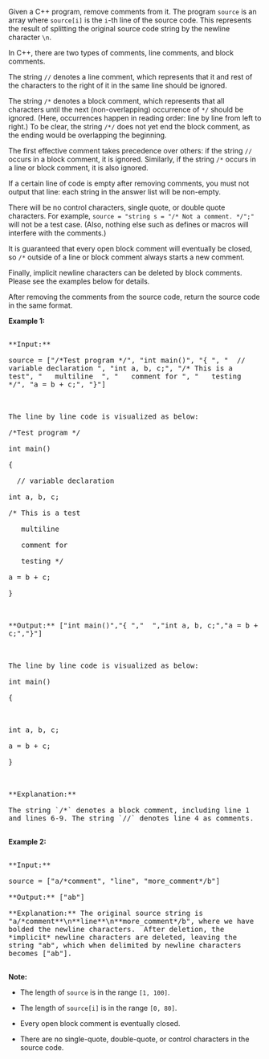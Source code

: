 
Given a C++ program, remove comments from it. The program `source` is an array where `source[i]` is the `i`-th line of the source code.  This represents the result of splitting the original source code string by the newline character `\n`.

In C++, there are two types of comments, line comments, and block comments.


The string `//` denotes a line comment, which represents that it and rest of the characters to the right of it in the same line should be ignored.



The string `/*` denotes a block comment, which represents that all characters until the next (non-overlapping) occurrence of `*/` should be ignored.  (Here, occurrences happen in reading order: line by line from left to right.)  To be clear, the string `/*/` does not yet end the block comment, as the ending would be overlapping the beginning.



The first effective comment takes precedence over others: if the string `//` occurs in a block comment, it is ignored. Similarly, if the string `/*` occurs in a line or block comment, it is also ignored.



If a certain line of code is empty after removing comments, you must not output that line: each string in the answer list will be non-empty.



There will be no control characters, single quote, or double quote characters.  For example, `source = "string s = "/* Not a comment. */";"` will not be a test case.  (Also, nothing else such as defines or macros will interfere with the comments.)



It is guaranteed that every open block comment will eventually be closed, so `/*` outside of a line or block comment always starts a new comment.



Finally, implicit newline characters can be deleted by block comments.  Please see the examples below for details.


After removing the comments from the source code, return the source code in the same format.

**Example 1:**<br />
<pre style="white-space: pre-wrap">
**Input:** 
source = ["/*Test program */", "int main()", "{ ", "  // variable declaration ", "int a, b, c;", "/* This is a test", "   multiline  ", "   comment for ", "   testing */", "a = b + c;", "}"]

The line by line code is visualized as below:
/*Test program */
int main()
{ 
  // variable declaration 
int a, b, c;
/* This is a test
   multiline  
   comment for 
   testing */
a = b + c;
}

**Output:** ["int main()","{ ","  ","int a, b, c;","a = b + c;","}"]

The line by line code is visualized as below:
int main()
{ 
  
int a, b, c;
a = b + c;
}

**Explanation:** 
The string `/*` denotes a block comment, including line 1 and lines 6-9. The string `//` denotes line 4 as comments.
</pre>


**Example 2:**<br />
<pre style="white-space: pre-wrap">
**Input:** 
source = ["a/*comment", "line", "more_comment*/b"]
**Output:** ["ab"]
**Explanation:** The original source string is "a/*comment**\n**line**\n**more_comment*/b", where we have bolded the newline characters.  After deletion, the *implicit* newline characters are deleted, leaving the string "ab", which when delimited by newline characters becomes ["ab"].
</pre>


**Note:**
- The length of `source` is in the range `[1, 100]`.
- The length of `source[i]` is in the range `[0, 80]`.
- Every open block comment is eventually closed.
- There are no single-quote, double-quote, or control characters in the source code.


